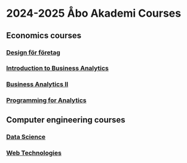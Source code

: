 # 2024-2025 Åbo Akademi Courses 

## Economics courses

### [Design för företag](https://studiehandboken.abo.fi/sv/kurs/EM00CR21/30640?period=2024-2027)

### [Introduction to Business Analytics](https://studiehandboken.abo.fi/sv/kurs/457605.0/2663?period=2024-2027)

### [Business Analytics II](https://studiehandboken.abo.fi/sv/kurs/457609.0/3239?period=2024-2027)

### [Programming for Analytics](https://studiehandboken.abo.fi/sv/kurs/457611.0/2665?period=2024-2027)

## Computer engineering courses

### [Data Science](https://studiehandboken.abo.fi/sv/kurs/IT00CH95/21589?period=2024-2027) 

### [Web Technologies](https://studiehandboken.abo.fi/sv/kurs/IT00CD40/17066?period=2024-2027) 

